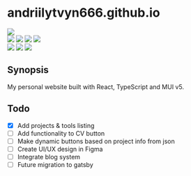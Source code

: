 # andriilytvyn666.github.io

[![](https://img.shields.io/github/license/tappitikarrass/personal-website)](#)
<br>
[![](https://img.shields.io/badge/-pnpm-pnpm?logo=pnpm&logoColor=&colorB=black)](#)
[![](https://img.shields.io/badge/-vite-vite?logo=vite&logoColor=white&colorB=646CFF)](#)
[![](https://img.shields.io/badge/-ESLint-4B32C3?logo=ESLint&logoColor=white)](#)
[![](https://img.shields.io/badge/-Prettier-F7B93E?logo=Prettier&logoColor=black)](#)
<br>
[![](https://img.shields.io/badge/-TypeScript-3178C6?logo=TypeScript&logoColor=&colorB=white)](#)
[![](https://img.shields.io/badge/-React-React?logo=React&colorA=black&colorB=black&logoColor=61DAFB)](#)
[![](https://img.shields.io/badge/-MUI%20v5-3178C6?logo=MUI&logoColor=white&colorB=007FFF)](#)

## Synopsis

My personal website built with React, TypeScript and MUI v5.

## Todo

- [x] Add projects & tools listing
- [ ] Add functionality to CV button
- [ ] Make dynamic buttons based on project info from json
- [ ] Create UI/UX design in Figma
- [ ] Integrate blog system
- [ ] Future migration to gatsby
